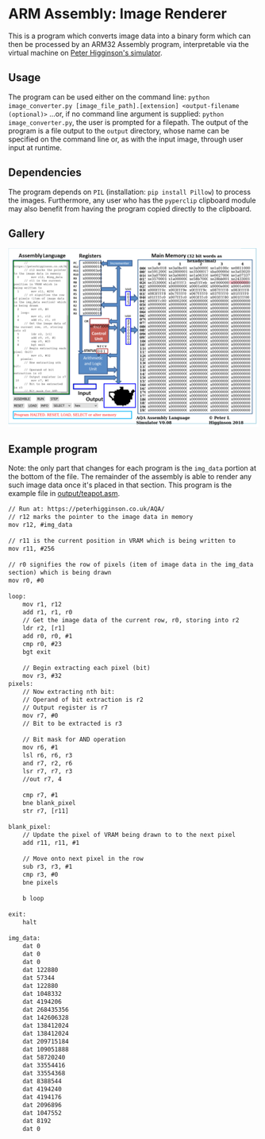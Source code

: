 # ARM Assembly: Image Renderer

This is a program which converts image data into a binary form which can then be processed by an ARM32 Assembly program, interpretable via the virtual machine on [Peter Higginson's simulator](http://peterhigginson.co.uk/AQA/).

## Usage
The program can be used either on the command line:
`python image_converter.py [image_file_path].[extension] <output-filename (optional)>`
...or, if no command line argument is supplied:
`python image_converter.py`, the user is prompted for a filepath.
The output of the program is a file output to the `output` directory, whose name can be specified on the command line
or, as with the input image, through user input at runtime.

## Dependencies
The program depends on `PIL` (installation: `pip install Pillow`) to process the images. Furthermore, any user who has the `pyperclip` clipboard module may also benefit from having the program copied directly to the clipboard.

## Gallery
![Teapot rendered](assets/utah_teapot.png "Teapot rendered in the virtual machine")

## Example program
Note: the only part that changes for each program is the `img_data` portion at the bottom of the file.
The remainder of the assembly is able to render any such image data once it's placed in that section.
This program is the example file in [output/teapot.asm](output/teapot.asm).
```
// Run at: https://peterhigginson.co.uk/AQA/
// r12 marks the pointer to the image data in memory
mov r12, #img_data

// r11 is the current position in VRAM which is being written to
mov r11, #256

// r0 signifies the row of pixels (item of image data in the img_data section) which is being drawn
mov r0, #0

loop:
    mov r1, r12
    add r1, r1, r0
    // Get the image data of the current row, r0, storing into r2
    ldr r2, [r1]
    add r0, r0, #1
    cmp r0, #23
    bgt exit

    // Begin extracting each pixel (bit)
    mov r3, #32
pixels:
    // Now extracting nth bit:
    // Operand of bit extraction is r2
    // Output register is r7
    mov r7, #0
    // Bit to be extracted is r3

    // Bit mask for AND operation
    mov r6, #1
    lsl r6, r6, r3
    and r7, r2, r6
    lsr r7, r7, r3
    //out r7, 4

    cmp r7, #1
    bne blank_pixel
    str r7, [r11]

blank_pixel:
    // Update the pixel of VRAM being drawn to to the next pixel
    add r11, r11, #1

    // Move onto next pixel in the row
    sub r3, r3, #1
    cmp r3, #0
    bne pixels

    b loop

exit:
    halt

img_data:
	dat 0
	dat 0
	dat 0
	dat 122880
	dat 57344
	dat 122880
	dat 1048332
	dat 4194206
	dat 268435356
	dat 142606328
	dat 138412024
	dat 138412024
	dat 209715184
	dat 109051888
	dat 58720240
	dat 33554416
	dat 33554368
	dat 8388544
	dat 4194240
	dat 4194176
	dat 2096896
	dat 1047552
	dat 8192
	dat 0
```